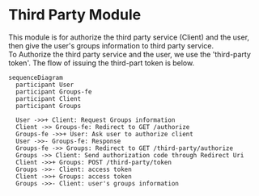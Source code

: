 # Third Party Module

This module is for authorize the third party service (Client) and the user, then give the user's groups information to third party service.  
To Authorize the third party service and the user, we use the 'third-party token'. The flow of issuing the third-part token is below.

```mermaid
sequenceDiagram
  participant User
  participant Groups-fe
  participant Client
  participant Groups

  User ->>+ Client: Request Groups information
  Client ->> Groups-fe: Redirect to GET /authorize
  Groups-fe ->>+ User: Ask user to authorize client
  User ->>- Groups-fe: Response
  Groups-fe ->> Groups: Redirect to GET /third-party/authorize
  Groups ->> Client: Send authorization code through Redirect Uri
  Client ->>+ Groups: POST /third-party/token
  Groups ->>- Client: access token
  Client ->>+ Groups: access token
  Groups ->>- Client: user's groups information
```
